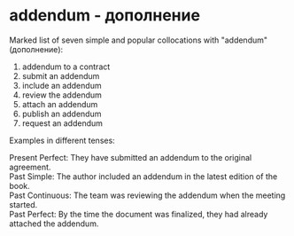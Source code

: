 # addendum - дополнение

Marked list of seven simple and popular collocations with "addendum" (дополнение):  

1. addendum to a contract  
2. submit an addendum  
3. include an addendum  
4. review the addendum  
5. attach an addendum  
6. publish an addendum  
7. request an addendum  

Examples in different tenses:  

Present Perfect: They have submitted an addendum to the original agreement.  
Past Simple: The author included an addendum in the latest edition of the book.  
Past Continuous: The team was reviewing the addendum when the meeting started.  
Past Perfect: By the time the document was finalized, they had already attached the addendum.
